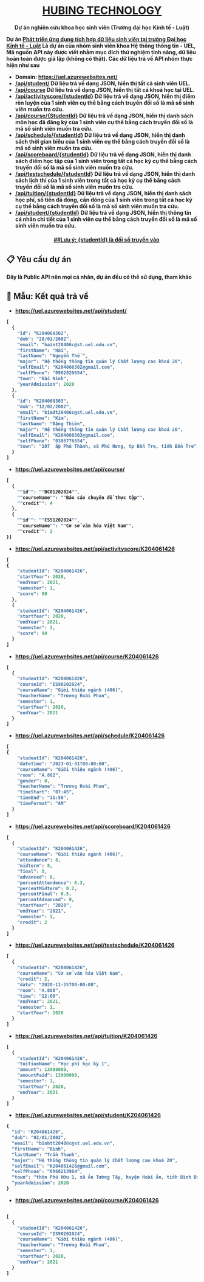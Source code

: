 <h1 align="center">
  <a href="https://reactnative.dev/">
    HUBING TECHNOLOGY
  </a>
</h1>

<p align="center">
  <strong>Dự án nghiên cứu khoa học sinh viên (Trường đại học Kinh tế - Luật)
</p>

Dự án [**Phát triển ứng dụng tích hợp dữ liệu sinh viên tại trường Đại học Kinh tế - Luật**][r] Là dự án của nhóm sinh viên khoa Hệ thống thông tin - UEL, Mã nguồn API này được viết nhằm mục đích thử nghiệm tính năng, dữ liệu hoàn toàn được giả lập (không có thật). Các dữ liệu trả về API nhóm thực hiện như sau
- Domain:  <a href="https://uel.azurewebsites.net/">https://uel.azurewebsites.net/</a>
- [**/api/student/**][1] Dữ liệu trả về dạng JSON, hiển thị tất cả sinh viên UEL.
- [**/api/course**][2] Dữ liệu trả về dạng JSON, hiển thị tất cả khoá học tại UEL.
- [**/api/activityscore/{studentId}**][3] Dữ liệu trả về dạng JSON, hiển thị điểm rèn luyện của 1 sinh viên cụ thể bằng cách truyền đối số là mã số sinh viên muốn tra cứu.
- [**/api/course/{StudentId}**][4] Dữ liệu trả về dạng JSON, hiển thị danh sách môn học đã đăng ký của 1 sinh viên cụ thể bằng cách truyền đối số là mã số sinh viên muốn tra cứu.
- [**/api/schedule/{studentId}**][5] Dữ liệu trả về dạng JSON, hiển thị danh sách thời gian biểu của 1 sinh viên cụ thể bằng cách truyền đối số là mã số sinh viên muốn tra cứu.
- [**/api/scoreboard/{studentId}**][6] Dữ liệu trả về dạng JSON, hiển thị danh sách điểm học tập của 1 sinh viên trong tất cả học kỳ cụ thể bằng cách truyền đối số là mã số sinh viên muốn tra cứu.
- [**/api/testschedule/{studentId}**][7] Dữ liệu trả về dạng JSON, hiển thị danh sách lịch thi của 1 sinh viên trong tất cả học kỳ cụ thể bằng cách truyền đối số là mã số sinh viên muốn tra cứu.
- [**/api/tuition/{studentId}**][8] Dữ liệu trả về dạng JSON, hiển thị danh sách học phí, số tiền đã đóng, cần đóng của 1 sinh viên trong tất cả học kỳ cụ thể bằng cách truyền đối số là mã số sinh viên muốn tra cứu.
- [**/api/student/{studentId}**][9] Dữ liệu trả về dạng JSON, hiển thị thông tin cá nhân chi tiết của 1 sinh viên cụ thể bằng cách truyền đối số là mã số sinh viên muốn tra cứu.
  <h4 align="center">
  <a href="/">
    ##Lưu ý: {studentId}  là đối số truyền vào
  </a>
</h4>


[r]: https://uel.azurewebsites.net/
[1]: https://uel.azurewebsites.net/api/student/
[2]: https://uel.azurewebsites.net/api/course
[3]: https://uel.azurewebsites.net/api/activityscore/K204060303
[4]: https://uel.azurewebsites.net/api/course/K204060303
[5]: https://uel.azurewebsites.net/api/schedule/K204060303
[6]: https://uel.azurewebsites.net/api/scoreboard/K204060303
[7]: https://uel.azurewebsites.net/api/testschedule/K204060303
[8]: https://uel.azurewebsites.net/api/tuition/K204060303
[9]: https://uel.azurewebsites.net/api/student/K204060303

## 📋 Yêu cầu dự án

Đây là Public API nên mọi cá nhân, dự án đều có thể sử dụng, tham khảo

## 🎉 Mẫu: Kết quả trả về
- **<a href="https://uel.azurewebsites.net/api/student/">https://uel.azurewebsites.net/api/student/</a>** 
```javascript
[
  {
    "id": "K204060302",
    "dob": "28/01/2002",
    "email": "haint20406c@st.uel.edu.vn",
    "firstName": "Hải",
    "lastName": "Nguyễn Thế ",
    "major": "Hệ thống thông tin quản lý Chất lượng cao khoá 20",
    "selfEmail": "K204060302@gmail.com",
    "selfPhone": "0902820654",
    "town": "Bắc Ninh",
    "yearAdmission": 2020
  },
  {
    "id": "K204060303",
    "dob": "12/02/2002",
    "email": "kimdt20406c@st.uel.edu.vn",
    "firstName": "Kim",
    "lastName": "Đặng Thiên",
    "major": "Hệ thống thông tin quản lý Chất lượng cao khoá 20",
    "selfEmail": "K204060303@gmail.com",
    "selfPhone": "0386776654",
    "town": "107  ấp Phú Thành, xã Phú Hưng, tp Bến Tre, tỉnh Bến Tre",
  }
]
```
- **<a href="https://uel.azurewebsites.net/api/course/">https://uel.azurewebsites.net/api/course/</a>** 
```javascript
[
  {
    ""id"": ""BC01202024"",
    ""courseName"": ""Báo cáo chuyên đề thực tập"",
    ""credit"": 4
  },
  {
    ""id"": ""CS51202024"",
    ""courseName"": ""Cơ sở văn hóa Việt Nam"",
    ""credit"": 2
}]
```
- **<a href="https://uel.azurewebsites.net/api/activityscore/K204061426">https://uel.azurewebsites.net/api/activityscore/K204061426</a>** 
```javascript
[
{
    "studentId": "K204061426",
    "startYear": 2020,
    "endYear": 2021,
    "semester": 1,
    "score": 80
  },
  {
    "studentId": "K204061426",
    "startYear": 2020,
    "endYear": 2021,
    "semester": 2,
    "score": 90
  }
]
```
- **<a href="https://uel.azurewebsites.net/api/course/K204061426">https://uel.azurewebsites.net/api/course/K204061426</a>** 
```javascript
[
  {
    "studentId": "K204061426",
    "courseId": "IS90202024",
    "courseName": "Giới thiệu ngành (406)",
    "teacherName": "Trương Hoài Phan",
    "semester": 1,
    "startYear": 2020,
    "endYear": 2021
  }
]
```
- **<a href="https://uel.azurewebsites.net/api/schedule/K204061426">https://uel.azurewebsites.net/api/schedule/K204061426</a>** 
```javascript
[
{
    "studentId": "K204061426",
    "dateTime": "2023-01-31T00:00:00",
    "courseName": "Giới thiệu ngành (406)",
    "room": "A.802",
    "gender": 0,
    "teacherName": "Trương Hoài Phan",
    "timeStart": "07:45",
    "timeEnd": "11:50",
    "timeFormat": "AM"
  }
]
```
- **<a href="https://uel.azurewebsites.net/api/scoreboard/K204061426">https://uel.azurewebsites.net/api/scoreboard/K204061426</a>** 
```javascript
[
  {
    "studentId": "K204061426",
    "courseName": "Giới thiệu ngành (406)",
    "attendence": 8,
    "midterm": 8,
    "final": 8,
    "advanced": 0,
    "percentAttendence": 0.3,
    "percentMidterm": 0.2,
    "percentFinal": 0.5,
    "percentAdvanced": 0,
    "startYear": "2020",
    "endYear": "2021",
    "semester": 1,
    "credit": 2
  }
]
```
- **<a href="https://uel.azurewebsites.net/api/testschedule/K204061426">https://uel.azurewebsites.net/api/testschedule/K204061426</a>** 
```javascript
[
  {
    "studentId": "K204061426",
    "courseName": "Cơ sở văn hóa Việt Nam",
    "credit": 2,
    "date": "2020-11-25T00:00:00",
    "room": "A.808",
    "time": "12:00",
    "endYear": 2021,
    "semester": 1,
    "startYear": 2020
  }
]
```
- **<a href="https://uel.azurewebsites.net/api/tuition/K204061426">https://uel.azurewebsites.net/api/tuition/K204061426</a>** 
```javascript
[
  {
    "studentId": "K204061426",
    "tuitionName": "Học phí học kỳ 1",
    "amount": 13900000,
    "amountPaid": 13900000,
    "semester": 1,
    "startYear": 2020,
    "endYear": 2021
  }
]
```
- **<a href="https://uel.azurewebsites.net/api/student/K204061426">https://uel.azurewebsites.net/api/student/K204061426</a>** 
```javascript
{
  "id": "K204061426",
  "dob": "02/01/2002",
  "email": "binhtt20406c@st.uel.edu.vn",
  "firstName": "Bình",
  "lastName": "Trần Thanh",
  "major": "Hệ thống thông tin quản lý Chất lượng cao khoá 20",
  "selfEmail": "K204061426@gmail.com",
  "selfPhone": "0968213964",
  "town": "thôn Phú Hữu 1, xã Ân Tường Tây, huyện Hoài Ân, tỉnh Bình Định",
  "yearAdmission": 2020
}
```
- **<a href="https://uel.azurewebsites.net/api/course/K204061426">https://uel.azurewebsites.net/api/course/K204061426</a>** 
```javascript

[
  {
    "studentId": "K204061426",
    "courseId": "IS90202024",
    "courseName": "Giới thiệu ngành (406)",
    "teacherName": "Trương Hoài Phan",
    "semester": 1,
    "startYear": 2020,
    "endYear": 2021
  }
]
```
